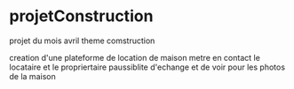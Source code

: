 # projetConstruction
projet du mois avril theme comstruction

creation d'une plateforme de location de maison 
metre en contact le locataire et le propriertaire 
paussiblite d'echange et de voir pour les photos de la maison
